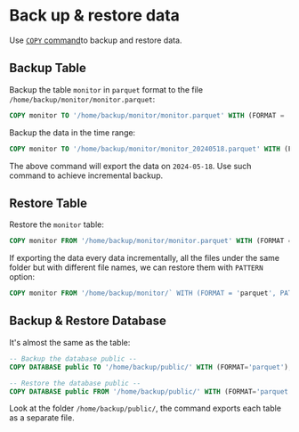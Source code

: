# Back up & restore data

Use [`COPY` command](/reference/sql/copy.md)to backup and restore data.

## Backup Table

Backup the table `monitor` in `parquet` format to the file `/home/backup/monitor/monitor.parquet`:

```sql
COPY monitor TO '/home/backup/monitor/monitor.parquet' WITH (FORMAT = 'parquet');
```

Backup the data in the time range:

```sql
COPY monitor TO '/home/backup/monitor/monitor_20240518.parquet' WITH (FORMAT = 'parquet', START_TIME='2024-05-18 00:00:00', END_TIME='2025-05-19 00:00:00');
```

The above command will export the data on `2024-05-18`. Use such command to achieve incremental backup.

## Restore Table

Restore the `monitor` table:

```sql
COPY monitor FROM '/home/backup/monitor/monitor.parquet' WITH (FORMAT = 'parquet');
```

If exporting the data every data incrementally, all the files under the same folder but with different file names, we can restore them with `PATTERN` option:

```sql
COPY monitor FROM '/home/backup/monitor/` WITH (FORMAT = 'parquet', PATTERN = '.*parquet')
```

## Backup & Restore Database

It's almost the same as the table:

```sql
-- Backup the database public --
COPY DATABASE public TO '/home/backup/public/' WITH (FORMAT='parquet');

-- Restore the database public --
COPY DATABASE public FROM '/home/backup/public/' WITH (FORMAT='parquet');
```

Look at the folder `/home/backup/public/`, the command exports each table as a separate file.
